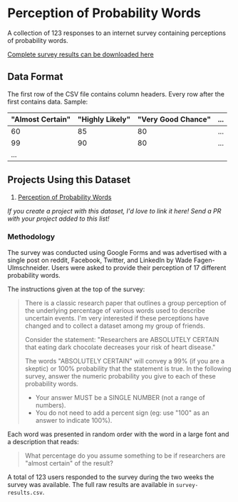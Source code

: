 # Perception of Probability Words

A collection of 123 responses to an internet survey containing perceptions of probability words.

[Complete survey results can be downloaded here][CSV_Download]

[CSV_Download]: https://raw.githubusercontent.com/wadefagen/datasets/master/Perception-of-Probability-Words/survey-results.csv


## Data Format

The first row of the CSV file contains column headers.  Every row after the first contains data.  Sample:

| "Almost Certain" | "Highly Likely" | "Very Good Chance" | ... |
| ---------------- | --------------- | ------------------ | --- |
| 60 | 85 | 80 | ... |
| 99 | 90 | 80 | ... |
| ... |

## Projects Using this Dataset

1. [Perception of Probability Words](http://waf.cs.illinois.edu/visualizations/Perception-of-Probability-Words/)

*If you create a project with this dataset, I'd love to link it here!  Send a PR with your project added to this list!*


### Methodology

The survey was conducted using Google Forms and was advertised with a single post on reddit, Facebook, Twitter, and LinkedIn by Wade Fagen-Ulmschneider.  Users were asked to provide their perception of 17 different probability words.


The instructions given at the top of the survey:

> There is a classic research paper that outlines a group perception of the underlying percentage of various words used to describe uncertain events.  I'm very interested if these perceptions have changed and to collect a dataset among my group of friends.
>
> Consider the statement:
> "Researchers are ABSOLUTELY CERTAIN that eating dark chocolate decreases your risk of heart disease."
>
> The words "ABSOLUTELY CERTAIN" will convey a 99% (if you are a skeptic) or 100% probability that the statement is true.  In the following survey, answer the numeric probability you give to each of these probability words.
>
> - Your answer MUST be a SINGLE NUMBER (not a range of numbers).
> - You do not need to add a percent sign (eg: use "100" as an answer to indicate 100%).


Each word was presented in random order with the word in a large font and a description that reads:

> What percentage do you assume something to be if researchers are "almost certain" of the result?


A total of 123 users responded to the survey during the two weeks the survey was available.  The full raw results are available in `survey-results.csv`.